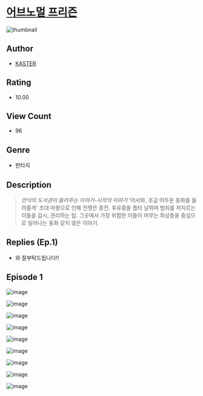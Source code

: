 # [어브노멀 프리즌](https://comic.naver.com/challenge/list?titleId=811102)
![thumbnail](https://image-comic.pstatic.net/user_contents_data/challenge_comic/2023/05/26/308013/upload_7148169395166197043_480x623.jpeg)

## Author
- [KASTER](https://comic.naver.com/artistTitle?id=308013)

## Rating
- 10.00

## View Count
- 96

## Genre
- 판타지

## Description
> *안식의 도서관이 들려주는 이야기-시작의 이야기* '어서와, 조금 어두운 동화를 들려줄게' 초대 마왕으로 인해 전쟁은 종전. 후유증을 틈타 날뛰며 범죄를 저지르는 이들을 감시, 관리하는 탑. 그곳에서 가장 위험한 이들이 머무는 최상층을 중심으로 일어나는 동화 같지 않은 이야기.

## Replies (Ep.1)
- 와 잘부탁드립니다!!

## Episode 1
![image](https://image-comic.pstatic.net/user_contents_data/challenge_comic/2023/05/25/308013/upload_7075824828563153718.jpeg)

![image](https://image-comic.pstatic.net/user_contents_data/challenge_comic/2023/05/25/308013/upload_7220503177781010788.jpeg)

![image](https://image-comic.pstatic.net/user_contents_data/challenge_comic/2023/05/26/308013/upload_7293642497148412473.jpeg)

![image](https://image-comic.pstatic.net/user_contents_data/challenge_comic/2023/05/26/308013/upload_7363779451336013874.jpeg)

![image](https://image-comic.pstatic.net/user_contents_data/challenge_comic/2023/05/26/308013/upload_3834360113454790195.jpeg)

![image](https://image-comic.pstatic.net/user_contents_data/challenge_comic/2023/05/26/308013/upload_7076618895031873588.jpeg)

![image](https://image-comic.pstatic.net/user_contents_data/challenge_comic/2023/05/26/308013/upload_3762302502136144432.jpeg)

![image](https://image-comic.pstatic.net/user_contents_data/challenge_comic/2023/05/26/308013/upload_3558459647775290935.jpeg)

![image](https://image-comic.pstatic.net/user_contents_data/challenge_comic/2023/05/26/308013/upload_3474073444556158777.jpeg)
